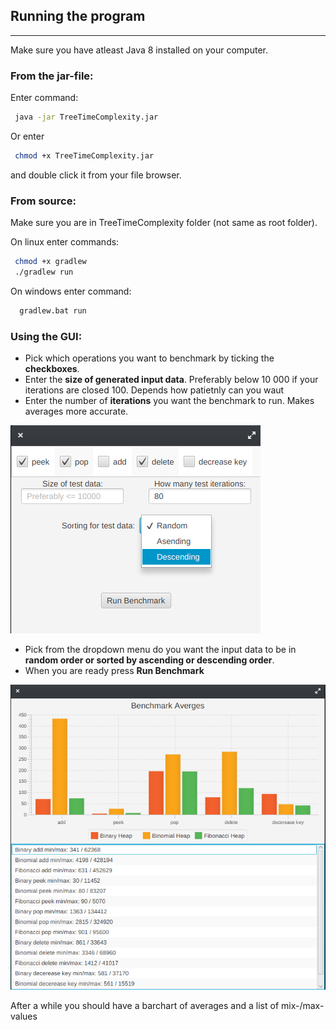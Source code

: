 ## Running the program ##

----
 Make sure you have atleast Java 8 installed on your computer.
### From the jar-file: ###


Enter command:
```bash
 java -jar TreeTimeComplexity.jar
```
Or enter
```bash
 chmod +x TreeTimeComplexity.jar
```
and double click it from your file browser.

### From source: ###
Make sure you are in TreeTimeComplexity folder (not same as root folder).

On linux enter commands:
```bash
 chmod +x gradlew
 ./gradlew run
```
On windows enter command:
```bat
  gradlew.bat run
```

### Using the GUI: ###

* Pick which operations you want to benchmark by ticking the **checkboxes**.
* Enter the **size of generated input data**. Preferably below 10 000 if your iterations are closed 100. Depends how patietnly can you waut
* Enter the number of **iterations** you want the benchmark to run. Makes averages more accurate.

![](https://github.com/JoonaHa/TreeTimeComplexity/blob/master/documentation/mainmenu.png)

* Pick from the dropdown menu do you want the input data to be in **random order or sorted by ascending or descending order**.
* When you are ready press **Run Benchmark**

![](https://github.com/JoonaHa/TreeTimeComplexity/blob/master/documentation/barchart.png)

After a while you should have a barchart of averages and a list of mix-/max-values

